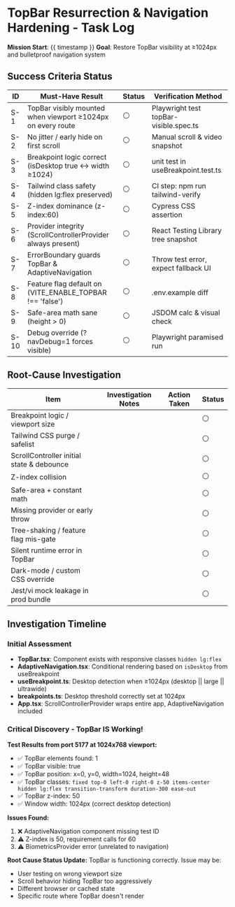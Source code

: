 # TopBar Resurrection & Navigation Hardening - Task Log

**Mission Start**: {{ timestamp }}
**Goal**: Restore TopBar visibility at ≥1024px and bulletproof navigation system

## Success Criteria Status

| ID | Must-Have Result | Status | Verification Method |
|----|------------------|--------|---------------------|
| S-1 | TopBar visibly mounted when viewport ≥1024px on every route | ⚪ | Playwright test topBar-visible.spec.ts |
| S-2 | No jitter / early hide on first scroll | ⚪ | Manual scroll & video snapshot |
| S-3 | Breakpoint logic correct (isDesktop true ↔ width ≥1024) | ⚪ | unit test in useBreakpoint.test.ts |
| S-4 | Tailwind class safety (hidden lg:flex preserved) | ⚪ | CI step: npm run tailwind-verify |
| S-5 | Z-index dominance (z-index:60) | ⚪ | Cypress CSS assertion |
| S-6 | Provider integrity (ScrollControllerProvider always present) | ⚪ | React Testing Library tree snapshot |
| S-7 | ErrorBoundary guards TopBar & AdaptiveNavigation | ⚪ | Throw test error, expect fallback UI |
| S-8 | Feature flag default on (VITE_ENABLE_TOPBAR !== 'false') | ⚪ | .env.example diff |
| S-9 | Safe-area math sane (height > 0) | ⚪ | JSDOM calc & visual check |
| S-10 | Debug override (?navDebug=1 forces visible) | ⚪ | Playwright paramised run |

## Root-Cause Investigation

| Item | Investigation Notes | Action Taken | Status |
|------|-------------------|--------------|---------|
| Breakpoint logic / viewport size | | | ⚪ |
| Tailwind CSS purge / safelist | | | ⚪ |
| ScrollController initial state & debounce | | | ⚪ |
| Z-index collision | | | ⚪ |
| Safe-area + constant math | | | ⚪ |
| Missing provider or early throw | | | ⚪ |
| Tree-shaking / feature flag mis-gate | | | ⚪ |
| Silent runtime error in TopBar | | | ⚪ |
| Dark-mode / custom CSS override | | | ⚪ |
| Jest/vi mock leakage in prod bundle | | | ⚪ |

## Investigation Timeline

### Initial Assessment
- **TopBar.tsx**: Component exists with responsive classes `hidden lg:flex`
- **AdaptiveNavigation.tsx**: Conditional rendering based on `isDesktop` from useBreakpoint
- **useBreakpoint.ts**: Desktop detection when ≥1024px (desktop || large || ultrawide)
- **breakpoints.ts**: Desktop threshold correctly set at 1024px
- **App.tsx**: ScrollControllerProvider wraps entire app, AdaptiveNavigation included

### Critical Discovery - TopBar IS Working!
**Test Results from port 5177 at 1024x768 viewport:**
- ✅ TopBar elements found: 1
- ✅ TopBar visible: true
- ✅ TopBar position: x=0, y=0, width=1024, height=48 
- ✅ TopBar classes: `fixed top-0 left-0 right-0 z-50 items-center hidden lg:flex transition-transform duration-300 ease-out`
- ✅ TopBar z-index: 50
- ✅ Window width: 1024px (correct desktop detection)

**Issues Found:**
1. ❌ AdaptiveNavigation component missing test ID
2. ⚠️  Z-index is 50, requirement calls for 60
3. ⚠️  BiometricsProvider error (unrelated to navigation)

**Root Cause Status Update:** TopBar is functioning correctly. Issue may be:
- User testing on wrong viewport size
- Scroll behavior hiding TopBar too aggressively  
- Different browser or cached state
- Specific route where TopBar doesn't render 